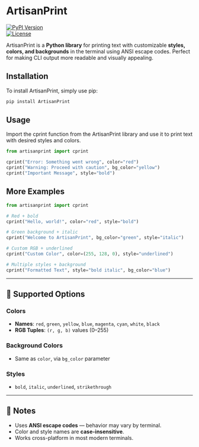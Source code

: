 # ArtisanPrint

[![PyPI Version](https://img.shields.io/pypi/v/ArtisanPrint)](https://pypi.org/project/ArtisanPrint/)  
[![License](https://img.shields.io/pypi/l/ArtisanPrint)](LICENSE)

ArtisanPrint is a **Python library** for printing text with customizable **styles, colors, and backgrounds** in the terminal using ANSI escape codes. Perfect for making CLI output more readable and visually appealing.

## Installation

To install ArtisanPrint, simply use pip:

```bash
pip install ArtisanPrint
```

## Usage

Import the cprint function from the ArtisanPrint library and use it to print text with desired styles and colors.

```python
from artisanprint import cprint

cprint("Error: Something went wrong", color="red")
cprint("Warning: Proceed with caution", bg_color="yellow")
cprint("Important Message", style="bold")
```
## More Examples

```python
from artisanprint import cprint

# Red + bold
cprint("Hello, world!", color="red", style="bold")

# Green background + italic
cprint("Welcome to ArtisanPrint", bg_color="green", style="italic")

# Custom RGB + underlined
cprint("Custom Color", color=(255, 128, 0), style="underlined")

# Multiple styles + background
cprint("Formatted Text", style="bold italic", bg_color="blue")
```
---

## 📝 Supported Options

### Colors

* **Names**: `red`, `green`, `yellow`, `blue`, `magenta`, `cyan`, `white`, `black`
* **RGB Tuples**: `(r, g, b)` values (0–255)

### Background Colors

* Same as `color`, via `bg_color` parameter

### Styles

* `bold`, `italic`, `underlined`, `strikethrough`

---

## 📌 Notes

* Uses **ANSI escape codes** — behavior may vary by terminal.
* Color and style names are **case-insensitive**.
* Works cross-platform in most modern terminals.

